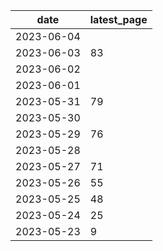 | date       | latest_page |
| ---------- | ----------- |
| 2023-06-04 |             |
| 2023-06-03 | 83          |
| 2023-06-02 |             |
| 2023-06-01 |             |
| 2023-05-31 | 79          |
| 2023-05-30 |             |
| 2023-05-29 | 76          |
| 2023-05-28 |             |
| 2023-05-27 | 71          |
| 2023-05-26 | 55          |
| 2023-05-25 | 48          |
| 2023-05-24 | 25          |
| 2023-05-23 | 9           |

